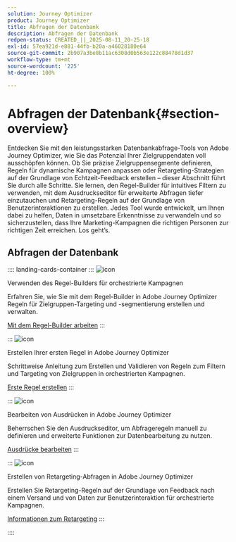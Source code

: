 ```yaml
---
solution: Journey Optimizer
product: Journey Optimizer
title: Abfragen der Datenbank
description: Abfragen der Datenbank
redpen-status: CREATED_||_2025-08-11_20-25-18
exl-id: 57ea921d-e881-44fb-b20a-a46028180e64
source-git-commit: 2b907a3be8b11ac6308d0b563e122c88478d1d37
workflow-type: tm+mt
source-wordcount: '225'
ht-degree: 100%

---
```


# Abfragen der Datenbank{#section-overview}

Entdecken Sie mit den leistungsstarken Datenbankabfrage-Tools von Adobe Journey Optimizer, wie Sie das Potenzial Ihrer Zielgruppendaten voll ausschöpfen können. Ob Sie präzise Zielgruppensegmente definieren, Regeln für dynamische Kampagnen anpassen oder Retargeting-Strategien auf der Grundlage von Echtzeit-Feedback erstellen – dieser Abschnitt führt Sie durch alle Schritte. Sie lernen, den Regel-Builder für intuitives Filtern zu verwenden, mit dem Ausdruckseditor für erweiterte Abfragen tiefer einzutauchen und Retargeting-Regeln auf der Grundlage von Benutzerinteraktionen zu erstellen. Jedes Tool wurde entwickelt, um Ihnen dabei zu helfen, Daten in umsetzbare Erkenntnisse zu verwandeln und so sicherzustellen, dass Ihre Marketing-Kampagnen die richtigen Personen zur richtigen Zeit erreichen. Los geht’s.

## Abfragen der Datenbank

:::: landing-cards-container
:::
![icon](https://cdn.experienceleague.adobe.com/icons/list-check.svg)

Verwenden des Regel-Builders für orchestrierte Kampagnen

Erfahren Sie, wie Sie mit dem Regel-Builder in Adobe Journey Optimizer Regeln für Zielgruppen-Targeting und -segmentierung erstellen und verwalten.

[Mit dem Regel-Builder arbeiten](../using/orchestrated/orchestrated-rule-builder.md)
:::

:::
![icon](https://cdn.experienceleague.adobe.com/icons/circle-play.svg)

Erstellen Ihrer ersten Regel in Adobe Journey Optimizer

Schrittweise Anleitung zum Erstellen und Validieren von Regeln zum Filtern und Targeting von Zielgruppen in orchestrierten Kampagnen.

[Erste Regel erstellen](../using/orchestrated/build-query.md)
:::

:::
![icon](https://cdn.experienceleague.adobe.com/icons/gear.svg)

Bearbeiten von Ausdrücken in Adobe Journey Optimizer

Beherrschen Sie den Ausdruckseditor, um Abfrageregeln manuell zu definieren und erweiterte Funktionen zur Datenbearbeitung zu nutzen.

[Ausdrücke bearbeiten](../using/orchestrated/edit-expressions.md)
:::

:::
![icon](https://cdn.experienceleague.adobe.com/icons/bullseye.svg)

Erstellen von Retargeting-Abfragen in Adobe Journey Optimizer

Erstellen Sie Retargeting-Regeln auf der Grundlage von Feedback nach einem Versand und von Daten zur Benutzerinteraktion für orchestrierte Kampagnen. 

[Informationen zum Retargeting](../using/orchestrated/retarget.md)
:::

::::
